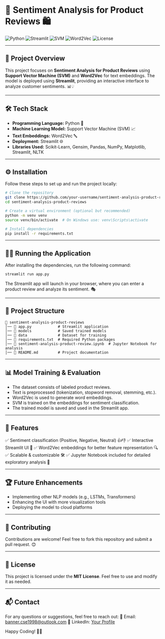 # 📌 Sentiment Analysis for Product Reviews 🛍️

![Python](https://img.shields.io/badge/Python-3.8%2B-blue?style=flat&logo=python)
![Streamlit](https://img.shields.io/badge/Streamlit-1.x-red?style=flat&logo=streamlit)
![SVM](https://img.shields.io/badge/Model-SVM-green?style=flat)
![Word2Vec](https://img.shields.io/badge/Embedding-Word2Vec-yellow?style=flat)
![License](https://img.shields.io/badge/License-MIT-lightgrey?style=flat)

---

## 🚀 Project Overview
This project focuses on **Sentiment Analysis for Product Reviews** using **Support Vector Machine (SVM)** and **Word2Vec** for text embeddings. The model is deployed using **Streamlit**, providing an interactive interface to analyze customer sentiments. 📊💡

---

## 🛠️ Tech Stack
- **Programming Language:** Python 🐍
- **Machine Learning Model:** Support Vector Machine (SVM) 📈
- **Text Embeddings:** Word2Vec 🔤
- **Deployment:** Streamlit 🌐
- **Libraries Used:** Scikit-Learn, Gensim, Pandas, NumPy, Matplotlib, Streamlit, NLTK

---

## ⚙️ Installation
Follow these steps to set up and run the project locally:

```bash
# Clone the repository
git clone https://github.com/your-username/sentiment-analysis-product-reviews.git
cd sentiment-analysis-product-reviews

# Create a virtual environment (optional but recommended)
python -m venv venv
source venv/bin/activate  # On Windows use: venv\Scripts\activate

# Install dependencies
pip install -r requirements.txt
```

---

## 🏃‍♂️ Running the Application
After installing the dependencies, run the following command:

```bash
streamlit run app.py
```

The Streamlit app will launch in your browser, where you can enter a product review and analyze its sentiment. 🎭

---

## 📂 Project Structure
```
📂 sentiment-analysis-product-reviews
│── 📄 app.py            # Streamlit application
│── 📂 models            # Saved trained models
│── 📂 data              # Dataset for training
│── 📄 requirements.txt  # Required Python packages
│── 📄 sentiment-analysis-product-review.ipynb  # Jupyter Notebook for analysis
│── 📄 README.md         # Project documentation
```

---

## 📊 Model Training & Evaluation
- The dataset consists of labeled product reviews.
- Text is preprocessed (tokenization, stopword removal, stemming, etc.).
- Word2Vec is used to generate word embeddings.
- SVM is trained on the embeddings for sentiment classification.
- The trained model is saved and used in the Streamlit app.

---

## 🎯 Features
✅ Sentiment classification (Positive, Negative, Neutral) 👍👎
✅ Interactive Streamlit UI 🎨
✅ Word2Vec embeddings for better feature representation 🔍
✅ Scalable & customizable 🛠️
✅ Jupyter Notebook included for detailed exploratory analysis 📒


---

## 🏆 Future Enhancements
- Implementing other NLP models (e.g., LSTMs, Transformers)
- Enhancing the UI with more visualization tools
- Deploying the model to cloud platforms

---

## 🤝 Contributing
Contributions are welcome! Feel free to fork this repository and submit a pull request. 😊

---

## 📜 License
This project is licensed under the **MIT License**. Feel free to use and modify it as needed.

---

## 📬 Contact
For any questions or suggestions, feel free to reach out:
📧 Email: banner.cse1998@outlook.com
🔗 LinkedIn: [Your Profile](https://linkedin.com/in/banner2399)  

Happy Coding! 🚀🔥
